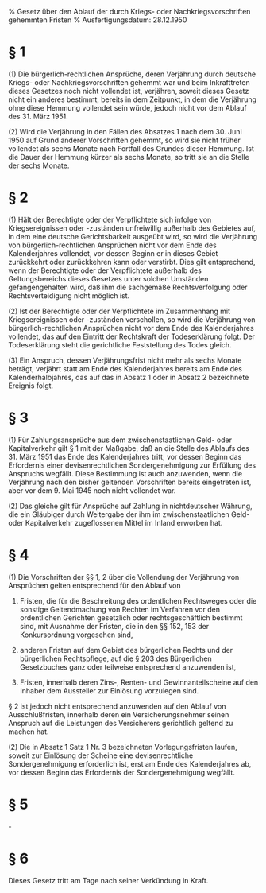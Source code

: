 % Gesetz über den Ablauf der durch Kriegs- oder Nachkriegsvorschriften gehemmten Fristen
% Ausfertigungsdatum: 28.12.1950
 
# § 1

(1) Die bürgerlich-rechtlichen Ansprüche, deren Verjährung durch deutsche Kriegs- oder Nachkriegsvorschriften gehemmt war und beim Inkrafttreten dieses Gesetzes noch nicht vollendet ist, verjähren, soweit dieses Gesetz nicht ein anderes bestimmt, bereits in dem Zeitpunkt, in dem die Verjährung ohne diese Hemmung vollendet sein würde, jedoch nicht vor dem Ablauf des 31. März 1951.

(2) Wird die Verjährung in den Fällen des Absatzes 1 nach dem 30. Juni 1950 auf Grund anderer Vorschriften gehemmt, so wird sie nicht früher vollendet als sechs Monate nach Fortfall des Grundes dieser Hemmung. Ist die Dauer der Hemmung kürzer als sechs Monate, so tritt sie an die Stelle der sechs Monate.

# § 2

(1) Hält der Berechtigte oder der Verpflichtete sich infolge von Kriegsereignissen oder -zuständen unfreiwillig außerhalb des Gebietes auf, in dem eine deutsche Gerichtsbarkeit ausgeübt wird, so wird die Verjährung von bürgerlich-rechtlichen Ansprüchen nicht vor dem Ende des Kalenderjahres vollendet, vor dessen Beginn er in dieses Gebiet zurückkehrt oder zurückkehren kann oder verstirbt. Dies gilt entsprechend, wenn der Berechtigte oder der Verpflichtete außerhalb des Geltungsbereichs dieses Gesetzes unter solchen Umständen gefangengehalten wird, daß ihm die sachgemäße Rechtsverfolgung oder Rechtsverteidigung nicht möglich ist.

(2) Ist der Berechtigte oder der Verpflichtete im Zusammenhang mit Kriegsereignissen oder -zuständen verschollen, so wird die Verjährung von bürgerlich-rechtlichen Ansprüchen nicht vor dem Ende des Kalenderjahres vollendet, das auf den Eintritt der Rechtskraft der Todeserklärung folgt. Der Todeserklärung steht die gerichtliche Feststellung des Todes gleich.

(3) Ein Anspruch, dessen Verjährungsfrist nicht mehr als sechs Monate beträgt, verjährt statt am Ende des Kalenderjahres bereits am Ende des Kalenderhalbjahres, das auf das in Absatz 1 oder in Absatz 2 bezeichnete Ereignis folgt.

# § 3

(1) Für Zahlungsansprüche aus dem zwischenstaatlichen Geld- oder Kapitalverkehr gilt § 1 mit der Maßgabe, daß an die Stelle des Ablaufs des 31. März 1951 das Ende des Kalenderjahres tritt, vor dessen Beginn das Erfordernis einer devisenrechtlichen Sondergenehmigung zur Erfüllung des Anspruchs wegfällt. Diese Bestimmung ist auch anzuwenden, wenn die Verjährung nach den bisher geltenden Vorschriften bereits eingetreten ist, aber vor dem 9. Mai 1945 noch nicht vollendet war.

(2) Das gleiche gilt für Ansprüche auf Zahlung in nichtdeutscher Währung, die ein Gläubiger durch Weitergabe der ihm im zwischenstaatlichen Geld- oder Kapitalverkehr zugeflossenen Mittel im Inland erworben hat.

# § 4

(1) Die Vorschriften der §§ 1, 2 über die Vollendung der Verjährung von Ansprüchen gelten entsprechend für den Ablauf von

1. Fristen, die für die Beschreitung des ordentlichen Rechtsweges oder die sonstige Geltendmachung von Rechten im Verfahren vor den ordentlichen Gerichten gesetzlich oder rechtsgeschäftlich bestimmt sind, mit Ausnahme der Fristen, die in den §§ 152, 153 der Konkursordnung vorgesehen sind,

2. anderen Fristen auf dem Gebiet des bürgerlichen Rechts und der bürgerlichen Rechtspflege, auf die § 203 des Bürgerlichen Gesetzbuches ganz oder teilweise entsprechend anzuwenden ist,

3. Fristen, innerhalb deren Zins-, Renten- und Gewinnanteilscheine auf den Inhaber dem Aussteller zur Einlösung vorzulegen sind.

§ 2 ist jedoch nicht entsprechend anzuwenden auf den Ablauf von Ausschlußfristen, innerhalb deren ein Versicherungsnehmer seinen Anspruch auf die Leistungen des Versicherers gerichtlich geltend zu machen hat.

(2) Die in Absatz 1 Satz 1 Nr. 3 bezeichneten Vorlegungsfristen laufen, soweit zur Einlösung der Scheine eine devisenrechtliche Sondergenehmigung erforderlich ist, erst am Ende des Kalenderjahres ab, vor dessen Beginn das Erfordernis der Sondergenehmigung wegfällt.

# § 5

\-

# § 6

Dieses Gesetz tritt am Tage nach seiner Verkündung in Kraft.
